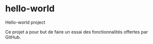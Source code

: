 # hello-world
Hello-world project

Ce projet a pour but de faire un essai des fonctionnalités offertes par GitHub.
